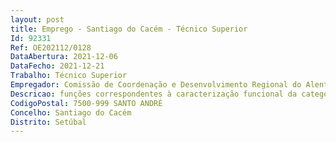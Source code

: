 ```yaml
--- 
layout: post
title: Emprego - Santiago do Cacém - Técnico Superior
Id: 92331
Ref: OE202112/0128
DataAbertura: 2021-12-06
DataFecho: 2021-12-21
Trabalho: Técnico Superior
Empregador: Comissão de Coordenação e Desenvolvimento Regional do Alentejo
Descricao: funções correspondentes à caracterização funcional da categoria de Técnico Superior, constantes no anexo a que se refere o n.º 2 do artigo 88.º da LTFP, no âmbito do estudo, planeamento e aplicação de métodos e processos de natureza técnica nas áreas da competência do Serviço Sub Regional do Litoral, designadamente a)	Na área do controlo da qualidade do ar  implementar e garantir a continuidade do controlo de qualidade dos dados produzidos nas estações de monitorização da qualidade do ar e acompanhamento em permanência da rede de estações  aplicar os procedimentos definidos pelas Normas Europeias para todos e cada um dos parâmetros analisados na rede de estações  utilização do software de gestão dos dados produzidos nas estações (validação invalidação de dados, colocar unidades de análise operacionais ou em manutenção, gestão de alertas, etc.)  participar em campanhas de monitorização a efetuar com a unidade móvel.b)	Colaborar no desenvolvimento de tarefas no âmbito das outras áreas da competência do Serviço Sub regional do Litoral, tais como, elaboração de pareceres técnicos e execução de outras atividades de caráter geral ou especializado, nomeadamente no que se refere a análise e acompanhamento de processos no âmbito do ambiente, do ordenamento do território e da fiscalização.
CodigoPostal: 7500-999 SANTO ANDRÉ
Concelho: Santiago do Cacém
Distrito: Setúbal
--- 
```


